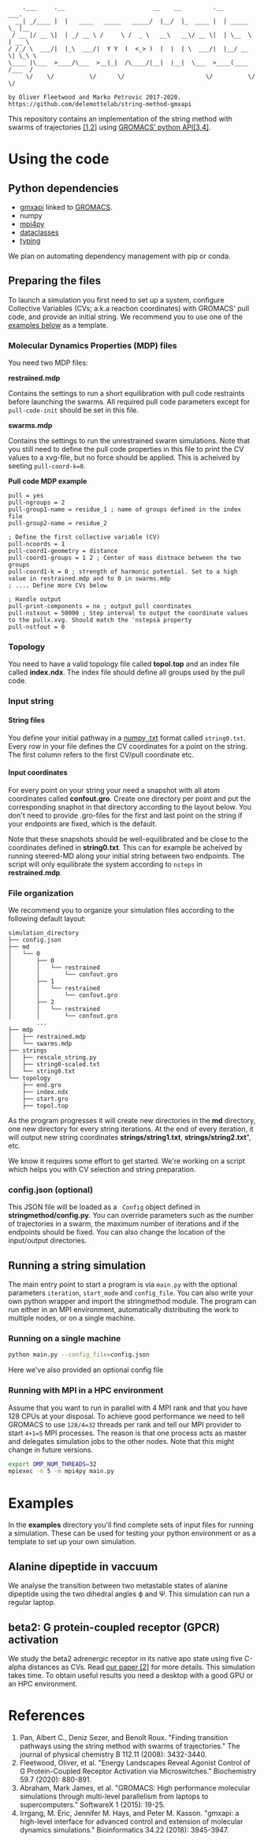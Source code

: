         .___     .__                         __    __         .__        ___.    
      __| _/____ |  |   ____   _____   _____/  |__/  |_  ____ |  | _____ \_ |__  
     / __ |/ __ \|  | _/ __ \ /     \ /  _ \   __\   __\/ __ \|  | \__  \ | __ \ 
    / /_/ \  ___/|  |_\  ___/|  Y Y  (  <_> )  |  |  | \  ___/|  |__/ __ \| \_\ \ 
    \____ |\___  >____/\___  >__|_|  /\____/|__|  |__|  \___  >____(____  /___  /
         \/    \/          \/      \/                       \/          \/    \/ 
    
    by Oliver Fleetwood and Marko Petrovic 2017-2020.
    https://github.com/delemottelab/string-method-gmxapi

This repository contains an implementation of the string method with swarms of trajectories [[1,2]](#references)
using [GROMACS' python API](http://manual.gromacs.org/current/gmxapi/userguide/usage.html)[[3,4]](#references).


# Using the code

## Python dependencies
 * [gmxapi](http://manual.gromacs.org/current/gmxapi/userguide/usage.html) linked to [GROMACS](http://manual.gromacs.org/). 
 * numpy
 * [mpi4py](https://mpi4py.readthedocs.io/en/stable/index.html)
 * [dataclasses](https://anaconda.org/conda-forge/dataclasses)
 * [typing](https://anaconda.org/anaconda/typing)
 
We plan on automating dependency management with pip or conda.  

## Preparing the files
To launch a simulation you first need to set up a system, configure Collective Variables (CVs; a.k.a reaction coordinates) with GROMACS' pull code, and provide an initial string.
We recommend you to use one of the [examples below](#examples) as a template. 


### Molecular Dynamics Properties (MDP) files
You need two MDP files:

**restrained.mdp**

Contains the settings to run a short equilibration with pull code restraints before launching the swarms. 
All required pull code parameters except for ```pull-code-init``` should be set in this file. 

**swarms.mdp** 

Contains the settings to run the unrestrained swarm simulations. 
Note that you still need to define the pull code properties in this file to print the CV values to a xvg-file, but no force should be applied.
This is acheived by seeting ```pull-coord-k=0```.

**Pull code MDP example**
```
pull = yes      
pull-ngroups = 2                 
pull-group1-name = residue_1 ; name of groups defined in the index file 
pull-group2-name = residue_2

; Define the first collective variable (CV)
pull-ncoords = 1
pull-coord1-geometry = distance
pull-coord1-groups = 1 2 ; Center of mass distnace between the two groups
pull-coord1-k = 0 ; strength of harmonic potential. Set to a high value in restrained.mdp and to 0 in swarms.mdp
; .... Define more CVs below

; Handle output
pull-print-components = no ; output pull coordinates
pull-nstxout = 50000 ; Step interval to output the coordinate values to the pullx.xvg. Should match the 'nstepsä property
pull-nstfout = 0
````

### Topology
You need to have a valid topology file called **topol.top** and an index file called **index.ndx**. 
The index file should define all groups used by the pull code. 

### Input string
#### String files
You define your initial pathway in a [numpy .txt](https://numpy.org/doc/stable/reference/generated/numpy.loadtxt.html) format called ```string0.txt```.
Every row in your file defines the CV coordinates for a point on the string. 
The first column refers to the first CV/pull coordinate etc.

#### Input coordinates
For every point on your string your need a snapshot with all atom coordinates called **confout.gro**. 
Create one directory per point and put the corresponding snaphot in that directory according to the layout below.
You don't need to provide .gro-files for the first and last point on the string if your endpoints are fixed, which is the default. 

Note that these snapshots should be well-equilibrated and be close to the coordinates defined in **string0.txt**. 
This can for example be acheived by running steered-MD along your initial string between two endpoints.
The script will only equilibrate the system according to ```nsteps``` in **restrained.mdp**. 

### File organization
We recommend you to organize your simulation files according to the following default layout:
``` 
simulation_directory
├── config.json
├── md
│   └── 0
│       ├── 0 
│       │   └── restrained
│       │       └── confout.gro
│       ├── 1
│       │   └── restrained
│       │       └── confout.gro
│       ├── 2
│       │   └── restrained
│       │       └── confout.gro
        ...        
├── mdp
│   ├── restrained.mdp
│   └── swarms.mdp
├── strings
│   ├── rescale_string.py
│   ├── string0-scaled.txt
│   └── string0.txt
└── topology
    ├── end.gro
    ├── index.ndx
    ├── start.gro
    ├── topol.top

```
As the program progresses it will create new directories in the **md** directory, one new directory for every string iterations.
At the end of every iteration, it will output new string coordinates **strings/string1.txt**, **strings/string2.txt**", etc. 

We know it requires some effort to get started. We're working on a script which helps you with CV selection and string preparation.

### config.json (optional)
This JSON file will be loaded as a `` Config`` object defined in **stringmethod/config.py**. 
You can override parameters such as the number of trajectories in a swarm, the maximum number of iterations and if the endpoints should be fixed.
You can also change the location of the input/output directories.

## Running a string simulation
The main entry point to start a program is via ```main.py``` with the optional parameters  ```iteration```, ```start_mode``` and ```config_file```.
You can also write your own python wrapper and import the stringmethod module. 
The program can run either in an MPI environment, automatically distributing the work to multiple nodes, or on a single machine.


### Running on a single machine
```bash
python main.py --config_file=config.json
```
Here we've also provided an optional config file

### Running with MPI in a HPC environment
Assume that you want to run in parallel with 4 MPI rank and that you have 128 CPUs at your disposal. 
To achieve good performance we need to tell GROMACS to use ```128/4=32``` threads per rank and tell our MPI provider to start ```4+1=5``` MPI processes. 
The reason is that one process acts
as master and delegates simulation jobs to the other nodes. Note that this might change in future versions.

```bash 
export OMP_NUM_THREADS=32
mpiexec -n 5 -m mpi4py main.py 
```

# Examples
In the **examples** directory you'll find complete sets of input files for running a simulation. 
These can be used for testing your python environment or as a template to set up your own simulation.

## Alanine dipeptide in vaccuum
We analyse the transition between two metastable states of alanine dipeptide using the two dihedral angles ϕ and Ψ. 
This simulation can run a regular laptop.

## beta2: G protein-coupled receptor (GPCR) activation
We study the beta2 adrenergic receptor in its native apo state using five C-alpha distances as CVs. 
Read [our paper [2]](https://doi.org/10.1021/acs.biochem.9b00842) for more details.
This simulation takes time. To obtain useful results you need a desktop with a good GPU or an HPC environment.

# References
1. Pan, Albert C., Deniz Sezer, and Benoît Roux. "Finding transition pathways using the string method with swarms of trajectories." The journal of physical chemistry B 112.11 (2008): 3432-3440.
2. Fleetwood, Oliver, et al. "Energy Landscapes Reveal Agonist Control of G Protein-Coupled Receptor Activation via Microswitches." Biochemistry 59.7 (2020): 880-891.
3. Abraham, Mark James, et al. "GROMACS: High performance molecular simulations through multi-level parallelism from laptops to supercomputers." SoftwareX 1 (2015): 19-25.
4. Irrgang, M. Eric, Jennifer M. Hays, and Peter M. Kasson. "gmxapi: a high-level interface for advanced control and extension of molecular dynamics simulations." Bioinformatics 34.22 (2018): 3945-3947.